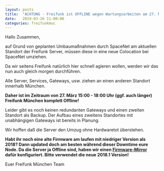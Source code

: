 ```yaml
---
layout: posts
title:  "ACHTUNG - Freifunk ist OFFLINE wegen Wartungsarbeiten am 27. März 15:00 - 18:00 Uhr"
date:   2019-03-26 11:00:00
categories: freifunkmuc
---
```

Hallo Zusammen,

auf Grund von geplanten Umbaumaßnahmen durch SpaceNet am aktuellen Standort
der Freifunk Server, müssen diese in eine neue Colocation bei SpaceNet umziehen.

Da wir seitens Freifunk natürlich hier schnell agieren wollen, werden wir das nun auch gleich morgen durchführen.

Alle Server, Services, Gateways, usw. ziehen an einen anderen Standort innerhalb 
München. 

**Daher ist im Zeitraum von 27. März 15:00 - 18:00 Uhr (ggf. auch länger)
Freifunk München komplett Offline!**

Leider gibt es noch keinen redundanten Gateways und einen zweiten Standort als Backup. Der Aufbau eines zweitens Standortes mit unabhängigen Gateways ist bereits in Planung.

Wir hoffen daß die Server den Umzug ohne Hardwaretot überstehen.

**Habt ihr noch eine alte Firmware am laufen mit niedriger Version als 2018? Dann updated doch am besten während dieser Downtime eure Node. Da die Server ja Offline sind, haben wir einen [Firmware-Mirror](http://firmware.awlnx.space/v2018.1//) dafür konfiguriert. Bitte verwendet die neue 2018.1 Version!**


Euer Freifunk München Team
